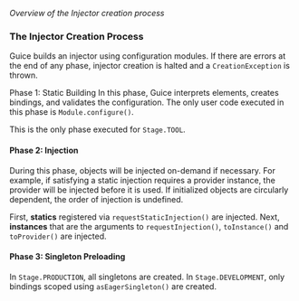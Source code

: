 _Overview of the Injector creation process_
### The Injector Creation Process
Guice builds an injector using configuration modules. If there are errors at the end of any phase, injector creation is halted and a `CreationException` is thrown. 

Phase 1: Static Building
In this phase, Guice interprets elements, creates bindings, and validates the configuration. The only user code executed in this phase is `Module.configure()`.

This is the only phase executed for `Stage.TOOL`.

#### Phase 2: Injection
During this phase, objects will be injected on-demand if necessary. For example, if satisfying a static injection requires a provider instance, the provider will be injected before it is used. If initialized objects are circularly dependent, the order of injection is undefined.

First, **statics** registered via `requestStaticInjection()` are injected. Next, **instances** that are the arguments to `requestInjection()`, `toInstance()` and `toProvider()` are injected.

#### Phase 3: Singleton Preloading
In `Stage.PRODUCTION`, all singletons are created. In `Stage.DEVELOPMENT`, only bindings scoped using `asEagerSingleton()` are created.